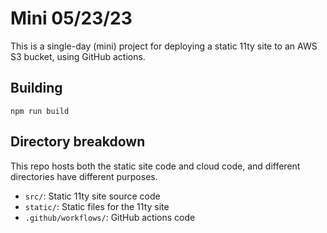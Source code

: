 # Mini 05/23/23
This is a single-day (mini) project for deploying a static 11ty site to an AWS
S3 bucket, using GitHub actions.

## Building
`npm run build`

## Directory breakdown
This repo hosts both the static site code and cloud code, and different directories have
different purposes.

* `src/`: Static 11ty site source code
* `static/`: Static files for the 11ty site
* `.github/workflows/`: GitHub actions code
